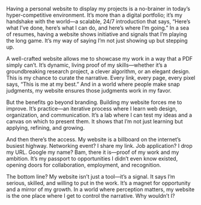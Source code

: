 Having a personal website to display my projects is a no-brainer in today’s hyper-competitive environment. It’s more than a digital portfolio; it’s my handshake with the world—a scalable, 24/7 introduction that says, “Here’s what I’ve done, here’s what I can do, and here’s where I’m going.” In a sea of resumes, having a website shows initiative and signals that I’m playing the long game. It’s my way of saying I’m not just showing up but stepping up.

A well-crafted website allows me to showcase my work in a way that a PDF simply can’t. It’s dynamic, living proof of my skills—whether it’s a groundbreaking research project, a clever algorithm, or an elegant design. This is my chance to curate the narrative. Every link, every page, every pixel says, “This is me at my best.” And in a world where people make snap judgments, my website ensures those judgments work in my favor.

But the benefits go beyond branding. Building my website forces me to improve. It’s practice—an iterative process where I learn web design, organization, and communication. It’s a lab where I can test my ideas and a canvas on which to present them. It shows that I’m not just learning but applying, refining, and growing.

And then there’s the access. My website is a billboard on the internet’s busiest highway. Networking event? I share my link. Job application? I drop my URL. Google my name? Bam, there it is—proof of my work and my ambition. It’s my passport to opportunities I didn’t even know existed, opening doors for collaboration, employment, and recognition.

The bottom line? My website isn’t just a tool—it’s a signal. It says I’m serious, skilled, and willing to put in the work. It’s a magnet for opportunity and a mirror of my growth. In a world where perception matters, my website is the one place where I get to control the narrative. Why wouldn’t I?
